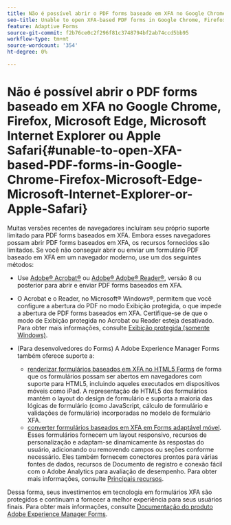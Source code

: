```yaml
---
title: Não é possível abrir o PDF forms baseado em XFA no Google Chrome, Firefox, Microsoft Edge, Microsoft Internet Explorer ou Apple Safari
seo-title: Unable to open XFA-based PDF forms in Google Chrome, Firefox, Microsoft Edge, Microsoft Internet Explorer, or Apple Safari
feature: Adaptive Forms
source-git-commit: f2b76ce0c2f296f81c3748794bf2ab74ccd5bb95
workflow-type: tm+mt
source-wordcount: '354'
ht-degree: 0%

---
```



# Não é possível abrir o PDF forms baseado em XFA no Google Chrome, Firefox, Microsoft Edge, Microsoft Internet Explorer ou Apple Safari{#unable-to-open-XFA-based-PDF-forms-in-Google-Chrome-Firefox-Microsoft-Edge-Microsoft-Internet-Explorer-or-Apple-Safari}

Muitas versões recentes de navegadores incluíram seu próprio suporte limitado para PDF forms baseados em XFA. Embora esses navegadores possam abrir PDF forms baseados em XFA, os recursos fornecidos são limitados. Se você não conseguir abrir ou enviar um formulário PDF baseado em XFA em um navegador moderno, use um dos seguintes métodos:

* Use [Adobe® Acrobat®](https://www.adobe.com/acrobat.html) ou [Adobe® Adobe® Reader®](https://get.adobe.com/reader/), versão 8 ou posterior para abrir e enviar PDF forms baseados em XFA.
* O Acrobat e o Reader, no Microsoft® Windows®, permitem que você configure a abertura do PDF no modo Exibição protegida, o que impede a abertura de PDF forms baseados em XFA. Certifique-se de que o modo de Exibição protegida no Acrobat ou Reader esteja desativado. Para obter mais informações, consulte [Exibição protegida (somente Windows)](https://helpx.adobe.com/in/reader/using/protected-mode-windows.html).
* (Para desenvolvedores do Forms) A Adobe Experience Manager Forms também oferece suporte a:

   * [renderizar formulários baseados em XFA no HTML5 Forms](https://experienceleague.adobe.com/docs/experience-manager-65/forms/html5-forms/introduction.html?#key-capabilities-of-html-forms-br) de forma que os formulários possam ser abertos em navegadores com suporte para HTML5, incluindo aqueles executados em dispositivos móveis como iPad. A representação de HTML5 dos formulários mantém o layout do design de formulário e suporta a maioria das lógicas de formulário (como JavaScript, cálculo de formulário e validações de formulário) incorporadas no modelo de formulário XFA.
   * [converter formulários baseados em XFA em Forms adaptável móvel](https://experienceleague.adobe.com/docs/experience-manager-65/forms/adaptive-forms-basic-authoring/creating-adaptive-form.html?#create-an-adaptive-form-based-on-an-xfa-form-template). Esses formulários fornecem um layout responsivo, recursos de personalização e adaptam-se dinamicamente às respostas do usuário, adicionando ou removendo campos ou seções conforme necessário. Eles também fornecem conectores prontos para várias fontes de dados, recursos de Documento de registro e conexão fácil com o Adobe Analytics para avaliação de desempenho. Para obter mais informações, consulte [Principais recursos](https://experienceleague.adobe.com/docs/experience-manager-cloud-service/content/forms/key-features.html).

Dessa forma, seus investimentos em tecnologia em formulários XFA são protegidos e continuam a fornecer a melhor experiência para seus usuários finais. Para obter mais informações, consulte [Documentação do produto Adobe Experience Manager Forms](https://experienceleague.adobe.com/docs/experience-manager-cloud-service/content/forms/home.html).
